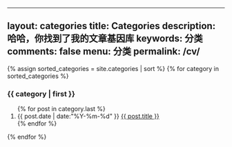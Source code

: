 [//]: # (---)
[//]: # (layout: page)
[//]: # (title: CV)
[//]: # (description: 个人简介)
[//]: # (keywords: CV)
[//]: # (comments: true)
[//]: # (menu: CV)
[//]: # (permalink: /cv/)
[//]: # (---)

[//]: # ()
[//]: # (---)

[//]: # (layout: cv)

[//]: # (title: cv｜cv)

[//]: # (keywords: 推荐系统，多模态大模型，微调)

[//]: # (mermaid: false)

[//]: # (sequence: false)

[//]: # (flow: false)

[//]: # (mathjax: false)

[//]: # (mindmap: false)

[//]: # (mindmap2: false)

[//]: # (description: 个人简介)

[//]: # (comments: true)

[//]: # (menu: CV)

[//]: # (permalink: /cv/)

[//]: # (---)

[//]: # ()
[//]: # ()
[//]: # ()
[//]: # (<div align="center">)

[//]: # ()
[//]: # (:woman_technologist: <strong>Hi 👋 there, I'm</strong> <strong><a href="https://huzixia.github.io/">huzixia</a></strong> <img height="30" src="../images/work.gif" />)

[//]: # ()
[//]: # (<div>&nbsp;</div>)

[//]: # ()
[//]: # (  <!-- dynamic typing effect 动态打字效果 -->)

[//]: # (  <div>)

[//]: # (    <a href="https://huzixia.github.io/">)

[//]: # (      <img src="https://readme-typing-svg.demolab.com?font=Fira+Code&pause=1000&width=435&lines=console.log&#40;%22Hello%2C%20World%22&#41;;胡同学祝您心想事成!&center=true&size=27" />)

[//]: # (    </a>)

[//]: # (  </div>)

[//]: # (  <!-- profile logo 个人资料徽标 -->)

[//]: # (  <div>)

[//]: # (    <a href="https://huzixia.github.io/"><img src="https://img.shields.io/badge/Website-博客-orange" /></a>&emsp;)

[//]: # (    <a href="https://www.zhihu.com/people/hu-zi-xia-91"><img src="https://img.shields.io/badge/ZhiHu-知乎-blue" /></a>&emsp;)

[//]: # (    <a href="https://github.com/HuZixia"><img src="https://img.shields.io/badge/GitHub-code-white" /></a>&emsp;)

[//]: # (    <a href="https://twitter.com/zixia80631/"><img src="https://img.shields.io/badge/Twitter-推特-black" /></a>&emsp;)

[//]: # (    <a href="https://github.com/HuZixia/Text2Video/assets/38995480/244e64be-3dc4-46bb-8aff-523d8a235a1e"><img src="https://img.shields.io/badge/WeChat-微信-07c160" /></a>&emsp;)

[//]: # ()
[//]: # (  </div>)

[//]: # ()
[//]: # (</div>)

[//]: # ()
[//]: # (## 基本信息)

[//]: # ()
[//]: # (- **姓名：** 胡紫霞)

[//]: # (- **教育：** 中国农业大学 985硕士)

[//]: # (- **Code：** MetaGPT 代码贡献者)

[//]: # ()
[//]: # (---)

[//]: # ()
[//]: # (- **工信部：** 人工智能—大模型与AIGC 高级证书)

[//]: # (- **工信部：** 大数据分析师 高级证书)

[//]: # (- **Agent：** AI Agent Developer &#40;MetaGPT & AgentScope&#41;)

[//]: # ()
[//]: # (---)

[//]: # ()
[//]: # (- **AI创客松：** Multi-Agent for X 最佳人气奖 （阿里云 & 魔搭社区 & Datawhale）)

[//]: # (- **开源社区：** 动手学 AI 视频生成 最佳视频奖 （Datawhale & 奇想星球）)

[//]: # (- **企业荣誉：** 多次 荣获企业年度 A级 绩效奖)

[//]: # (- **学校荣誉：** 多次 荣获国家奖学金、国家励志奖学金等)

[//]: # ()
[//]: # ()
[//]: # ()
[//]: # (## **专业技能**)

[//]: # ()
[//]: # ()
[//]: # ({% for cv in site.data.cv %})

[//]: # (#### {{ cv.name }})

[//]: # (<div class="btn-inline">)

[//]: # ({% for info in cv.keywords %})

[//]: # (<button class="btn btn-outline" type="button">{{ info }}</button>)

[//]: # ({% endfor %})

[//]: # (</div>)

[//]: # ({% endfor %})

[//]: # ()
[//]: # ()
[//]: # ()
[//]: # (## **工作经历**)

[//]: # ()
[//]: # ()
[//]: # (<div style="display: flex; justify-content: space-between;">)

[//]: # (    <p style="font-size: 20px;"><strong>算法工程师 — 北京海纳金川科技有限公司</strong></p> )

[//]: # (    <p style="font-size: 20px;"><strong>2023 — 2024</strong></p>)

[//]: # (</div>)

[//]: # ()
[//]: # (- **S &#40;Situation&#41;**)

[//]: # (    - 在科技平台工作期间，负责将大模型应用到实际项目中，包括智能客服系统、视频生成系统、自然专家系统以及大模型微调等。这些项目旨在提升平台的智能化水平、内容生成能力和用户体验。)

[//]: # ()
[//]: # (- **T &#40;Task&#41;**)

[//]: # (    - 主要任务是开发和优化智能客服系统，提高客户服务质量和效率。实现视频生成系统的开发，增强平台的内容生成能力。开发自然专家系统，为用户提供智能化、专业的咨询服务。对大模型进行微调，提升模型在特定任务上的表现，并将其应用到各个系统中。)

[//]: # ()
[//]: # (- **A &#40;Action&#41;**)

[//]: # (  - **智能客服系统** )

[//]: # (    - 系统设计：设计基于自然语言处理（NLP）和大语言模型的智能客服系统架构，确保系统能够准确响应用户问题。)

[//]: # (    - 知识库：存储系统需要的各类知识和信息，包括常见问题答案、产品信息、操作指南、服务流程等。)

[//]: # (    - RAG：根据用户输入，通过向量检索模型和排序模型，从知识库获取参考答案，将用户输入和参考答案一起提供给大语言模型，生成最终回复。)

[//]: # (    - 监控分析：监控系统运行状态和性能指标，对系统进行实时分析和优化，提高系统的稳定性和性能。)

[//]: # ()
[//]: # (  - **视频生成系统** )

[//]: # (    - 系统开发：设计和开发视频生成系统，包括文字模块、音频模块、音乐模块、图像模块、视频模块等。)

[//]: # (    - Agent协作：实现多个Agent之间的协作，确保不同模块之间的无缝衔接和高效运行，实现多模态大模型协作。)

[//]: # (    - 功能模块：支持三种功能，文本生成视频；文字和图片生成视频；文字和视频生成新的视频。)

[//]: # (    - 迭代优化：根据用户反馈和测试结果，不断优化生成效果，提升生成内容的质量和多样性。)

[//]: # ()
[//]: # (  - **自然专家系统** )

[//]: # (    - 系统设计：基于多模态（文字、语音、图片、视频））输入和输出需求，设计自然专家系统的整体架构。)

[//]: # (    - 功能模块：识别用户上传的图片，用文字语音视频多模态的方式反馈给用户；根据用户需求，多模态讲解内容；提供测试功能，检测用户对知识的掌握程度；支持用户互动和分享等。)

[//]: # ()
[//]: # (  - **大模型微调** )

[//]: # (    - 微调技术：应用大模型微调技术，如LoRA微调，对模型进行针对性优化，使其在特定任务上表现更佳。)

[//]: # (    - 性能优化：通过模型压缩和加速技术，优化模型的推理速度和资源占用，提升系统性能。)

[//]: # ()
[//]: # (- **R &#40;Result&#41;**)

[//]: # (  - 智能客服系统：提高客户满意度和问题解决率，降低客服响应时间，提升平台的整体效率。)

[//]: # (  - 视频生成系统：实现生成视频的功能，显著提高了内容生成的效率和质量，提升用户参与度。)

[//]: # (  - 自然专家系统：为用户提供了高质量、专业的咨询服务，提高用户满意度和系统使用率。)

[//]: # (  - 大模型微调：成功微调了多个大模型，提升在特定任务上的性能，提高系统的推理速度，减少资源消耗。)

[//]: # ()
[//]: # (- 这些工作，不仅增强了平台的技术实力和竞争力，还显著提升了用户体验和平台的运营效率。)

[//]: # ()
[//]: # ()
[//]: # (---)

[//]: # ()
[//]: # (<div style="display: flex; justify-content: space-between;">)

[//]: # (    <p style="font-size: 20px;"><strong>算法工程师 — 北京华品博睿网络技术有限公司</strong></p> )

[//]: # (    <p style="font-size: 20px;"><strong>2018 — 2023</strong></p>)

[//]: # (</div>)

[//]: # ()
[//]: # ()
[//]: # (- **S &#40;Situation&#41;**)

[//]: # (    - 在招聘平台工作期间，负责三大业务线：店长直聘、BOSS直聘、蓝交付。这些业务线的核心目标是通过智能推荐系统提升用户的招聘和求职体验。为了实现这一目标，我主导了标签体系、样本数据、特征工程、数据分析、推荐系统、监控体系等多个方面的工作。)

[//]: # ()
[//]: # ()
[//]: # (- **T &#40;Task&#41;**)

[//]: # (    - 主要任务是设计和优化三大业务线的推荐系统，包括推荐算法、召回、粗排、精排、重排等各个环节。此外，还负责数据分析、用户画像、用户行为分析、生命周期管理以及推动商业增长。)

[//]: # ()
[//]: # (- **A &#40;Action&#41;**)

[//]: # (  - **推荐算法** )

[//]: # (    - 召回：设计和实现多种召回策略（Strategy、Item2Vec、Swing、Mind等），以提高推荐的覆盖率和多样性。 )

[//]: # (    - 粗排：使用Xgboost和DeepFM等算法对召回结果进行粗排，保证推荐结果的质量。 )

[//]: # (    - 精排：应用Xgboost、DeepFM、MMoE、PLE、TFRA、PointWise、PairWise、MTL等算法对粗排结果进行精细排序，进一步提升推荐的准确性。 )

[//]: # (    - 重排：采用MTL、SEM、RL、ES等技术对最终的推荐结果进行重排，优化用户体验和业务目标。)

[//]: # ()
[//]: # (  - **样本体系** )

[//]: # (    - 构建和管理大规模样本数据，确保数据的完整性和准确性。)

[//]: # (    - 设计数据采集和处理流程，提升数据处理效率。)

[//]: # ()
[//]: # (  - **特征工程** )

[//]: # (    - 开发和优化多种特征，包括老板特征、牛人特征、职位特征、上下文特征、行为特征、偏好特征、兴趣特征等，提升模型的表现。 )

[//]: # (    - 应用特征选择和特征生成技术，增强模型的泛化能力。)

[//]: # ()
[//]: # (  - **数据分析** )

[//]: # (    - 分析用户行为数据，构建用户画像，识别关键用户群体和行为模式。)

[//]: # (    - 通过数据分析和挖掘，为产品优化和业务决策提供支持。)

[//]: # ()
[//]: # (  - **监控体系** )

[//]: # (    - 设计和实施监控体系，实时监控推荐系统的性能和稳定性。 )

[//]: # (    - 通过日志分析和异常检测，快速发现和解决问题。)

[//]: # (    )
[//]: # (  - **商业增长** )

[//]: # (    - 结合用户生命周期分析，制定个性化营销策略，推动用户活跃度和商业转化率的提升。)

[//]: # (    - 与产品、运营团队紧密合作，推动产品迭代和业务增长。)

[//]: # ()
[//]: # (- **R &#40;Result&#41;**)

[//]: # (  - 推荐系统的点击率和转化率显著提高，用户满意度大幅提升。)

[//]: # (  - 数据分析和用户画像的应用，使产品优化和业务决策更加精准。)

[//]: # (  - 商业增长显著，实现了用户活跃度和商业转化率的双重提升。)

[//]: # ()
[//]: # (- 这些工作，不仅提升了推荐系统的效果，使得推荐结果更加符合用户需求，还增强了平台的核心竞争力，为公司带来了显著的商业收益。)

[//]: # ()
[//]: # (---)

[//]: # ()
[//]: # (<div style="display: flex; justify-content: space-between;">)

[//]: # (    <p style="font-size: 20px;"><strong>算法工程师 — 必要科技有限公司</strong></p> )

[//]: # (    <p style="font-size: 20px;"><strong>2016 — 2018</strong></p>)

[//]: # (</div>)

[//]: # ()
[//]: # ()
[//]: # (- **S &#40;Situation&#41;**)

[//]: # (    - 担任电商平台算法工程师，负责用户画像、数据分析及推荐系统的设计和优化工作。)

[//]: # ()
[//]: # (- **T &#40;Task&#41;**)

[//]: # (    - 主要任务是通过用户画像和数据分析，提升推荐系统的精准度和效率，从而提高用户的购买率和满意度，降低用户流失率。)

[//]: # ()
[//]: # (- **A &#40;Action&#41;**)

[//]: # (  - **用户画像** )

[//]: # (    - 收集和整合用户在平台上的行为数据（如浏览、点击、购买历史），建立详细的用户画像。 )

[//]: # (    - 使用聚类分析、主成分分析等方法，对用户进行细分，提取用户偏好和特征。 )

[//]: # (    - 基于用户特征进行用户分群，识别高价值用户和潜在流失用户，制定针对性的运营策略。)

[//]: # ()
[//]: # (  - **数据分析** )

[//]: # (    - 分析用户行为数据，挖掘影响用户购买决策的关键因素，帮助产品团队优化用户体验。 )

[//]: # (    - 使用数据可视化工具（如Tableau），将分析结果以图表形式呈现，供管理层决策参考。 )

[//]: # (    - 定期生成数据报告，提供用户行为趋势和市场反馈。)

[//]: # ()
[//]: # (  - **推荐系统** )

[//]: # (    - 设计并实现协同过滤、随机森林、XGBoost等多种推荐算法，提升推荐系统的准确性和多样性。 )

[//]: # (    - 引入实时数据流处理框架（如Kafka、Flink），实时推荐，提高推荐的时效性。 )

[//]: # (    - 通过AB测试评估不同推荐策略的效果，持续优化推荐模型。)

[//]: # ()
[//]: # (- **R &#40;Result&#41;**)

[//]: # (  - 用户画像系统的完善使得用户运营更加精准，用户粘性和满意度显著提升。 )

[//]: # (  - 通过深入的数据分析，优化了平台的商品展示和库存管理，提高了销售转化率和库存周转率。 )

[//]: # (  - 推荐系统的优化显著提升了推荐的点击率和转化率，带动了平台的整体销售增长。)

[//]: # ()
[//]: # (- 这些工作，不仅提高了电商平台的推荐效果和用户体验，还帮助公司更好地理解用户需求，制定更精准的市场策略。)

[//]: # ()
[//]: # ()
[//]: # (## **项目经历**)

[//]: # ()
[//]: # ()
[//]: # (#### 多模态大模型)

[//]: # ()
[//]: # (- **微调：** 微调)

[//]: # (- **多模态：** 多模态)

[//]: # (- **STAR描述**)

[//]: # ()
[//]: # (#### 大模型开发)

[//]: # ()
[//]: # (- **RAG：** RAG)

[//]: # (- **Agent：** Agent)

[//]: # ()
[//]: # ()
[//]: # (#### 推荐算法，召回、粗排、精排、重排)

[//]: # ()
[//]: # (- **召回：** 召回)

[//]: # (- **粗排：** 粗排)

[//]: # (- **精排：** 精排)

[//]: # (- **重排：** 重排)

[//]: # ()
[//]: # (#### 数据分析，用户画像，用户行为，生命周期，商业增长)

[//]: # ()
[//]: # (- **用户画像：** 用户画像)

[//]: # (- **用户行为：** 用户行为)

[//]: # (- **生命周期：** 生命周期)

[//]: # (- **商业增长：** 商业增长)

[//]: # ()
[//]: # ()





---
layout: categories
title: Categories
description: 哈哈，你找到了我的文章基因库
keywords: 分类
comments: false
menu: 分类
permalink: /cv/
---

<section class="container posts-content">
{% assign sorted_categories = site.categories | sort %}
{% for category in sorted_categories %}
<h3 id="{{ category[0] }}">{{ category | first }}</h3>
<ol class="posts-list">
{% for post in category.last %}
<li class="posts-list-item">
<span class="posts-list-meta">{{ post.date | date:"%Y-%m-%d" }}</span>
<a class="posts-list-name" href="{{ site.url }}{{ post.url }}">{{ post.title }}</a>
</li>
{% endfor %}
</ol>
{% endfor %}
</section>
<!-- /section.content -->





